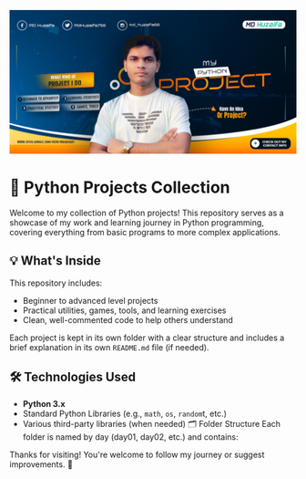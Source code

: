 ![MasterHead](Project%20Banner.jpg)
# 🐍 Python Projects Collection

Welcome to my collection of Python projects! This repository serves as a showcase of my work and learning journey in Python programming, covering everything from basic programs to more complex applications.

## 💡 What's Inside

This repository includes:
- Beginner to advanced level projects
- Practical utilities, games, tools, and learning exercises
- Clean, well-commented code to help others understand

Each project is kept in its own folder with a clear structure and includes a brief explanation in its own `README.md` file (if needed).

## 🛠️ Technologies Used

- **Python 3.x**
- Standard Python Libraries (e.g., `math`, `os`, `random`t, etc.)
- Various third-party libraries (when needed)
🗂️ Folder Structure
Each folder is named by day (day01, day02, etc.) and contains:

Thanks for visiting! You're welcome to follow my journey or suggest improvements. 🙂
